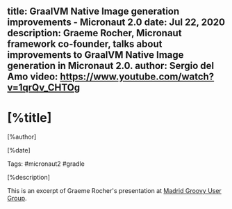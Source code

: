title: GraalVM Native Image generation improvements - Micronaut 2.0 
date: Jul 22, 2020
description: Graeme Rocher, Micronaut framework co-founder, talks about improvements to GraalVM Native Image generation in Micronaut 2.0. 
author: Sergio del Amo
video: https://www.youtube.com/watch?v=1qrQv_CHTOg
---

# [%title]

[%author]

[%date] 

Tags: #micronaut2 #gradle

[%description]

This is an excerpt of Graeme Rocher's presentation at [Madrid Groovy User Group](https://www.madridgug.com/2020/07/micronaut-2.html).
